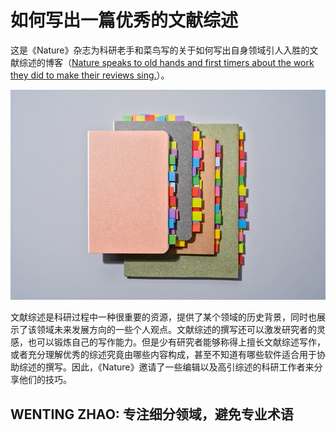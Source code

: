 # 如何写出一篇优秀的文献综述

这是《Nature》杂志为科研老手和菜鸟写的关于如何写出自身领域引人入胜的文献综述的博客（[Nature speaks to old hands and first timers about the work they did to make their reviews sing.](https://www.nature.com/articles/d41586-020-03422-x)）。

![文献综述 -w100](https://github.com/chenjie04/how_to_write_a_superb_literature_review/blob/master/images/literature_review.jpg)

文献综述是科研过程中一种很重要的资源，提供了某个领域的历史背景，同时也展示了该领域未来发展方向的一些个人观点。文献综述的撰写还可以激发研究者的灵感，也可以锻炼自己的写作能力。但是少有研究者能够称得上擅长文献综述写作，或者充分理解优秀的综述究竟由哪些内容构成，甚至不知道有哪些软件适合用于协助综述的撰写。因此，《Nature》邀请了一些编辑以及高引综述的科研工作者来分享他们的技巧。

## WENTING ZHAO: 专注细分领域，避免专业术语

